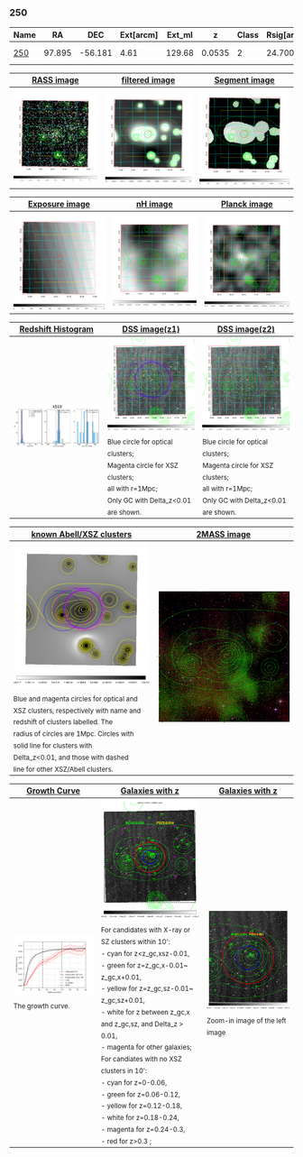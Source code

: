 <div STYLE="page-break-after: always;"></div>

### 250

|Name          |RA          |DEC      | Ext[arcm] | Ext_ml | z    | Class| Rsig[arcmin] | CRsig[c/s] | CR500[c/s] | R500[Mpc] |L500[erg/s]|F500[erg/s/cm^2]| M500[Msun]|Tx[keV]|beta|GC(XSZ,Delta_z<0.01)| GC(OPT,Delta_z<0.01)|GC|alias|
|--------------|------------|------------|---|---|-----------|--------|------|------|----|----|----|----|----|----|----|----|----|----|---|
|[250](script/250.md)     | 97.895       | -56.181       | 4.61    | 129.68   | 0.0535 | 2   | 24.700 |0.318 |0.294 |0.774 |3.381e+43 |4.970e-12 |1.389e+14 |2.666 |0.625 |Tar, PSZ2, |Wen, |Tar, PSZ2, |k510|

|[RASS image](../image/250/250_img.pdf)|[filtered image](../image/250/250_fil.pdf)|[Segment image](../image/250/250_seg.pdf)|
|-------------------|--------------------|-------------------|
| <img src="../image/250/250_img.png" width="300">  | <img src="../image/250/250_fil.png" width="300">   | <img src="../image/250/250_seg.png" width="300">  |

|[Exposure image](../image/250/250_mex.pdf)| [nH image](../image/250/250_nh.pdf)| [Planck image](../image/250/250_p.pdf)|
|-------------------|--------------------|-------------------|
|<img src="../image/250/250_mex.png" width="300">   | <img src="../image/250/250_nh.png" width="300">    | <img src="../image/250/250_p.png" width="300"> |

|[Redshift Histogram](../image/250/250_zg.pdf) | [DSS image(z1)](../image/250/250_dss_z1.pdf)      |  [DSS image(z2)](../image/250/250_dss_z2.pdf)    |
|-------------------|--------------------|-------------------|
|<img src="../image/250/250_zg.png" width="300"> |<img src="../image/250/250_dss_z1.png" width="300"> <sub><br>Blue circle for optical clusters; <br>Magenta circle for XSZ clusters; <br>all with r=1Mpc; <br>Only GC with Delta_z<0.01 are shown. </sub>| <img src="../image/250/250_dss_z2.png" width="300"><sub><br>Blue circle for optical clusters; <br>Magenta circle for XSZ clusters; <br>all with r=1Mpc; <br>Only GC with Delta_z<0.01 are shown. </sub> |

|[known Abell/XSZ clusters](../image/250/250_m.pdf) | [2MASS image](../image/250/250_2mass.pdf)      |
|-------------------|-------------------|
|<img src=../image/250/250_m.png width="300"> <sub><br>Blue and magenta circles for optical and <br>XSZ clusters, respectively with name and <br>redshift of clusters labelled. The <br>radius of circles are 1Mpc. Circles with <br>solid line for clusters with <br>Delta_z<0.01, and those with dashed <br>line for other XSZ/Abell clusters.        </sub>|<img src="../image/250/250_2mass.png" width="300">  |

|[Growth Curve](../image/250/250_gca_all.png) |[Galaxies with z](../image/250/250_opt_ned.pdf) |[Galaxies with z](../image/250/250_opt_ned_zoom.pdf) |
|-------------------|-------------------|-------------------|
| <img src="../image/250/250_gca_all.png" width="300"> <sub><br>The growth curve.</sub>| <img src=../image/250/250_opt_ned.png width="300"> <br><sub> For candidates with X-ray or SZ clusters within 10': <br> - cyan for z<z_gc,xsz-0.01, <br> - green for z=z_gc,x-0.01~ z_gc,x+0.01, <br> - yellow for z=z_gc,sz-0.01~ z_gc,sz+0.01, <br> - white for z between z_gc,x and z_gc,sz, and Delta_z > 0.01, <br> - magenta for other galaxies; <br>For candiates with no XSZ clusters in 10': <br> - cyan for z=0-0.06, <br> - green for z=0.06-0.12, <br> - yellow for z=0.12-0.18, <br> - white for z=0.18-0.24, <br> - magenta for z=0.24-0.3, <br> - red for z>0.3 ;  </sub>|<img src=../image/250/250_opt_ned_zoom.png width="300">  <br><sub> Zoom-in image of the left image</sub>|




